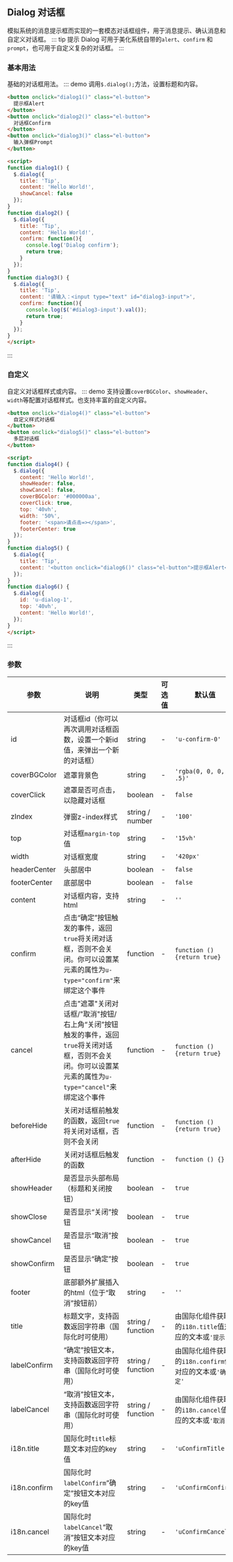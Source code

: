## Dialog 对话框
模拟系统的消息提示框而实现的一套模态对话框组件，用于消息提示、确认消息和自定义对话框。
::: tip 提示
Dialog 可用于美化系统自带的`alert`、`confirm` 和`prompt`，也可用于自定义复杂的对话框。
:::

### 基本用法
基础的对话框用法。
::: demo 调用`$.dialog();`方法，设置标题和内容。

```html
<button onclick="dialog1()" class="el-button">
  提示框Alert
</button>
<button onclick="dialog2()" class="el-button">
  对话框Confirm
</button>
<button onclick="dialog3()" class="el-button">
  输入弹框Prompt
</button>

<script>
function dialog1() {
  $.dialog({
    title: 'Tip',
    content: 'Hello World!',
    showCancel: false
  });
}
function dialog2() {
  $.dialog({
    title: 'Tip',
    content: 'Hello World!',
    confirm: function(){
      console.log('Dialog confirm');
      return true;
    }
  });
}
function dialog3() {
  $.dialog({
    title: 'Tip',
    content: '请输入：<input type="text" id="dialog3-input">',
    confirm: function(){
      console.log($('#dialog3-input').val());
      return true;
    }
  });
}
</script>
```
:::

### 自定义
自定义对话框样式或内容。
::: demo 支持设置`coverBGColor`、`showHeader`、`width`等配置对话框样式。也支持丰富的自定义内容。

```html
<button onclick="dialog4()" class="el-button">
  自定义样式对话框
</button>
<button onclick="dialog5()" class="el-button">
  多层对话框
</button>

<script>
function dialog4() {
  $.dialog({
    content: 'Hello World!',
    showHeader: false,
    showCancel: false,
    coverBGColor: '#000000aa',
    coverClick: true,
    top: '40vh',
    width: '50%',
    footer: '<span>请点击=></span>',
    footerCenter: true
  });
}
function dialog5() {
  $.dialog({
    title: 'Tip',
    content: '<button onclick="dialog6()" class="el-button">提示框Alert</button>',
  });
}
function dialog6() {
  $.dialog({
    id: 'u-dialog-1',
    top: '40vh',
    content: 'Hello World!',
  });
}
</script>
```
:::

### 参数
| 参数      | 说明          | 类型      | 可选值                           | 默认值  |
|---------- |-------------- |---------- |--------------------------------  |-------- |
| id     | 对话框id（你可以再次调用对话框函数，设置一个新id值，来弹出一个新的对话框） | string | - | `'u-confirm-0'` |
| coverBGColor | 遮罩背景色 | string | - | `'rgba(0, 0, 0, .5)'` |
| coverClick | 遮罩是否可点击，以隐藏对话框 | boolean | - | `false` |
| zIndex | 弹窗z-index样式 | string / number | - | `'100'` |
| top | 对话框`margin-top`值 | string | - | `'15vh'` |
| width | 对话框宽度 | string | - | `'420px'` |
| headerCenter | 头部居中 | boolean | - | `false` |
| footerCenter | 底部居中 | boolean | - | `false` |
| content | 对话框内容，支持html | string | - | `''` |
| confirm | 点击“确定”按钮触发的事件，返回`true`将关闭对话框，否则不会关闭。你可以设置某元素的属性为`u-type="confirm"`来绑定这个事件 | function | - | `function () {return true}` |
| cancel | 点击"遮罩"关闭对话框/"取消"按钮/右上角“关闭”按钮触发的事件，返回`true`将关闭对话框，否则不会关闭。你可以设置某元素的属性为`u-type="cancel"`来绑定这个事件 | function | - | `function () {return true}` |
| beforeHide | 关闭对话框前触发的函数，返回`true`将关闭对话框，否则不会关闭 | function | - | `function () {return true}` |
| afterHide | 关闭对话框后触发的函数 | function | - | `function () {}` |
| showHeader | 是否显示头部布局（标题和关闭按钮） | boolean | - | `true` |
| showClose | 是否显示“关闭”按钮 | boolean | - | `true` |
| showCancel | 是否显示“取消”按钮 | boolean | - | `true` |
| showConfirm | 是否显示“确定”按钮 | boolean | - | `true` |
| footer | 底部额外扩展插入的html（位于“取消”按钮前） | string | - | `''` |
| title | 标题文字，支持函数返回字符串（国际化时可使用） | string / function | - | 由国际化组件获取的`i18n.title`值对应的文本或`'提示'` |
| labelConfirm | “确定”按钮文本，支持函数返回字符串（国际化时可使用） | string / function | - | 由国际化组件获取的`i18n.confirm`值对应的文本或`'确定'` |
| labelCancel | “取消”按钮文本，支持函数返回字符串（国际化时可使用） | string / function | - | 由国际化组件获取的`i18n.cancel`值对应的文本或`'取消'` |
| i18n.title | 国际化时`title`标题文本对应的key值 | string | - | `'uConfirmTitle'` |
| i18n.confirm | 国际化时`labelConfirm`“确定”按钮文本对应的key值 | string | - | `'uConfirmConfirm'` |
| i18n.cancel | 国际化时`labelCancel`“取消”按钮文本对应的key值 | string | - | `'uConfirmCancel'` |
